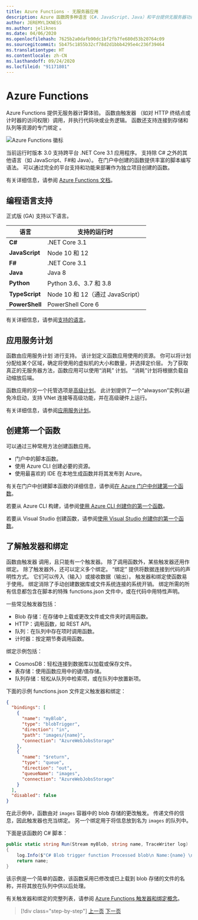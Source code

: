 ```yaml
---
title: Azure Functions - 无服务器应用
description: Azure 函数跨多种语言（C#、JavaScript、Java）和平台提供无服务器功能，以提供事件驱动的即时缩放代码。
author: JEREMYLIKNESS
ms.author: jeliknes
ms.date: 04/06/2020
ms.openlocfilehash: 7625b2a0dafb90dc1bf2fb7fe680d53b20764c09
ms.sourcegitcommit: 5b475c1855b32cf78d2d1bbb4295e4c236f39464
ms.translationtype: HT
ms.contentlocale: zh-CN
ms.lasthandoff: 09/24/2020
ms.locfileid: "91171801"
---
```

# <a name="azure-functions"></a>Azure Functions

Azure Functions 提供无服务器计算体验。 函数由触发器  （如对 HTTP 终结点或计时器的访问权限）调用，并执行代码块或业务逻辑。 函数还支持连接到存储和队列等资源的专门绑定  。

![Azure Functions 徽标](./media/azure-functions-logo.png)

当前运行时版本 3.0 支持跨平台 .NET Core 3.1 应用程序。 支持除 C# 之外的其他语言（如 JavaScript、F#和 Java）。 在门户中创建的函数提供丰富的脚本编写语法。 可以通过完全的平台支持和功能来部署作为独立项目创建的函数。

有关详细信息，请参阅 [Azure Functions 文档](/azure/azure-functions)。

## <a name="programming-language-support"></a>编程语言支持

正式版 (GA) 支持以下语言。

|语言      |支持的运行时|
|--------------|------------------|
|**C#**        |.NET Core 3.1     |
|**JavaScript**|Node 10 和 12      |
|**F#**        |.NET Core 3.1     |
|**Java**      |Java 8            |
|**Python**    |Python 3.6、3.7 和 3.8|
|**TypeScript**|Node 10 和 12（通过 JavaScript）|
|**PowerShell**|PowerShell Core 6|

有关详细信息，请参阅[支持的语言](/azure/azure-functions/supported-languages)。

## <a name="app-service-plans"></a>应用服务计划

函数由应用服务计划  进行支持。 该计划定义函数应用使用的资源。 你可以将计划分配给某个区域，确定将使用的虚拟机的大小和数量，并选择定价层。 为了获取真正的无服务器方法，函数应用可以使用“消耗”  计划。 “消耗”计划将根据负载自动缩放后端。

函数应用的另一个托管选项是[高级计划](/azure/azure-functions/functions-premium-plan)。 此计划提供了一个“alwayson”实例以避免冷启动，支持 VNet 连接等高级功能，并在高级硬件上运行。

有关详细信息，请参阅[应用服务计划](/azure/app-service/azure-web-sites-web-hosting-plans-in-depth-overview)。

## <a name="create-your-first-function"></a>创建第一个函数

可以通过三种常用方法创建函数应用。

- 门户中的脚本函数。
- 使用 Azure CLI 创建必要的资源。
- 使用最喜欢的 IDE 在本地生成函数并将其发布到 Azure。

有关在门户中创建脚本函数的详细信息，请参阅[在 Azure 门户中创建第一个函数](/azure/azure-functions/functions-create-first-azure-function)。

若要从 Azure CLI 构建，请参阅[使用 Azure CLI 创建你的第一个函数](/azure/azure-functions/functions-create-first-azure-function-azure-cli)。

若要从 Visual Studio 创建函数，请参阅[使用 Visual Studio 创建你的第一个函数](/azure/azure-functions/functions-create-your-first-function-visual-studio)。

## <a name="understand-triggers-and-bindings"></a>了解触发器和绑定

函数由触发器  调用，且只能有一个触发器。 除了调用函数外，某些触发器还用作绑定。 除了触发器外，还可以定义多个绑定。 “绑定”  提供将数据连接到代码的声明性方式。 它们可以传入（输入）或接收数据（输出）。 触发器和绑定使函数易于使用。 绑定消除了手动创建数据库或文件系统连接的系统开销。 绑定所需的所有信息都包含在脚本的特殊 functions.json  文件中，或在代码中用特性声明。

一些常见触发器包括：

- Blob 存储：在存储中上载或更改文件或文件夹时调用函数。
- HTTP：调用函数，如 REST API。
- 队列：在队列中存在项时调用函数。
- 计时器：按定期节奏调用函数。

绑定示例包括：

- CosmosDB：轻松连接到数据库以加载或保存文件。
- 表存储：使用函数应用中的键/值存储。
- 队列存储：轻松从队列中检索项，或在队列中放置新项。

下面的示例 functions.json  文件定义触发器和绑定：

```json
{
  "bindings": [
    {
      "name": "myBlob",
      "type": "blobTrigger",
      "direction": "in",
      "path": "images/{name}",
      "connection": "AzureWebJobsStorage"
    },
    {
      "name": "$return",
      "type": "queue",
      "direction": "out",
      "queueName": "images",
      "connection": "AzureWebJobsStorage"
    }
  ],
  "disabled": false
}
```

在此示例中，函数由对 `images` 容器中的 blob 存储的更改触发。 传递文件的信息，因此触发器也充当绑定。 另一个绑定用于将信息放到名为 `images` 的队列中。

下面是该函数的 C# 脚本：

```csharp
public static string Run(Stream myBlob, string name, TraceWriter log)
{
    log.Info($"C# Blob trigger function Processed blob\n Name:{name} \n Size: {myBlob.Length} Bytes");
    return name;
}
```

该示例是一个简单的函数，该函数采用已修改或已上载到 blob 存储的文件的名称，并将其放在队列中供以后处理。

有关触发器和绑定的完整列表，请参阅 [Azure Functions 触发器和绑定概念](/azure/azure-functions/functions-triggers-bindings)。

>[!div class="step-by-step"]
>[上一页](azure-serverless-platform.md)
>[下一页](application-insights.md)
